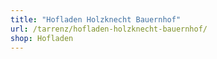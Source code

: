 ```yaml
---
title: "Hofladen Holzknecht Bauernhof"
url: /tarrenz/hofladen-holzknecht-bauernhof/
shop: Hofladen
---
```

